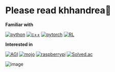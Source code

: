 # Please read khhandrea🙂

**Familiar with**

[![python](https://img.shields.io/badge/Python-3776AB?style=for-the-badge&logo=python&logoColor=FFFFFF)](https://www.python.org/)
[![c++](https://img.shields.io/badge/C++-3776AB?style=for-the-badge&logo=C%2B%2B&logoColor=FFFFFF)](https://en.cppreference.com/w/)
[![pytorch](https://img.shields.io/badge/Pytorch-EE4C2C?style=for-the-badge&logo=pytorch&logoColor=FFFFFF)](https://pytorch.org/)
[![RL](https://img.shields.io/badge/RL-0081A5?style=for-the-badge&logo=openaigym&logoColor=FFFFFF)](https://en.wikipedia.org/wiki/Reinforcement_learning)

**Interested in**

[![AGI](https://img.shields.io/badge/AGI-70A597?style=for-the-badge&logo=openai&logoColor=FFFFFF)](https://en.wikipedia.org/wiki/Artificial_general_intelligence)
[![mojo](https://img.shields.io/badge/🔥%20Mojo-222F3E?style=for-the-badge&logoColor=FFFFFF)](https://www.modular.com/mojo)
[![raspberrypi](https://img.shields.io/badge/Raspberrypi-A22846?style=for-the-badge&logo=raspberrypi&logoColor=FFFFFF)](https://www.raspberrypi.com/)
[![Solved.ac](http://mazassumnida.wtf/api/mini/generate_badge?boj=khhandrea)](https://solved.ac/khhandrea)

![image](https://github-readme-stats.vercel.app/api?username=khhandrea&show_icons=true)
